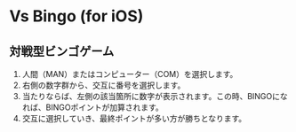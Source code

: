 # Vs Bingo (for iOS)
## 対戦型ビンゴゲーム
1. 人間（MAN）またはコンピューター（COM）を選択します。
2. 右側の数字群から、交互に番号を選択します。
3. 当たりならば、左側の該当箇所に数字が表示されます。この時、BINGOになれば、BINGOポイントが加算されます。
4. 交互に選択していき、最終ポイントが多い方が勝ちとなります。
